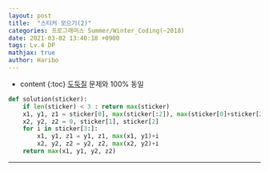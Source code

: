 ```yaml
---
layout: post
title:  "스티커 모으기(2)"
categories: 프로그래머스 Summer/Winter_Coding(~2018)
date: 2021-03-02 13:40:18 +0900
tags: Lv.4 DP
mathjax: true
author: Haribo
---
```


* content
{:toc}
[도둑질](https://gkalstn000.github.io/2021/02/25/%EB%8F%84%EB%91%91%EC%A7%88/) 문제와 100% 동일

```python
def solution(sticker):
    if len(sticker) < 3 : return max(sticker)
    x1, y1, z1 = sticker[0], max(sticker[:2]), max(sticker[0]+sticker[2], sticker[1])
    x2, y2, z2 = 0, sticker[1], sticker[2]
    for i in sticker[3:]:
        x1, y1, z1 = y1, z1, max(x1, y1)+i
        x2, y2, z2 = y2, z2, max(x2, y2)+i
    return max(x1, y1, y2, z2)
```

---
